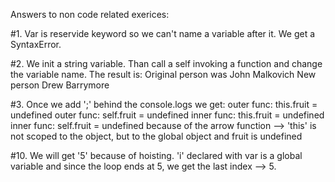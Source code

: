 Answers to non code related exerices:

#1. Var is reservide keyword so we can't name a variable after it. We get a SyntaxError.

#2. We init a string variable. Than call a self invoking a function and change the variable name.
The result is:
Original person was John Malkovich
New person Drew Barrymore

#3. Once we add ';' behind the console.logs we get:
outer func: this.fruit = undefined
outer func: self.fruit = undefined
inner func: this.fruit = undefined
inner func: self.fruit = undefined
because of the arrow function --> 'this' is not scoped to the object, but to the global object and fruit is undefined

#10. We will get '5' because of hoisting. 'i' declared with var is a global variable and since the loop ends at 5, we get the last index --> 5.
